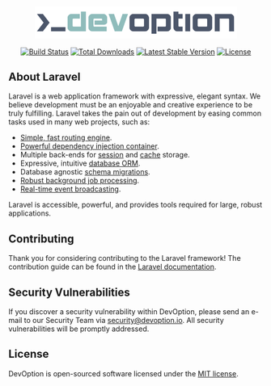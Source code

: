 <p align="center">
    <a href="https://devoption.io" target="_blank">
        <picture>
            <source media="(prefers-color-scheme: dark)" srcset="https://raw.githubusercontent.com/devoption/devoption/main/public/img/devoption-dark.svg">
            <img width="400" alt="DevOption Logo" src="https://raw.githubusercontent.com/devoption/devoption/main/public/img/devoption-light.svg">
        </picture>
    </a>
</p>

<p align="center">
    <a href="https://github.com/devoption/devoption/actions"><img src="https://github.com/devoption/devoption/workflows/tests/badge.svg" alt="Build Status"></a>
    <a href="https://packagist.org/packages/devoptn/devoptn"><img src="https://img.shields.io/packagist/dt/devoptn/devoptn" alt="Total Downloads"></a>
    <a href="https://packagist.org/packages/devoptn/devoptn"><img src="https://img.shields.io/packagist/v/devoptn/devoptn" alt="Latest Stable Version"></a>
    <a href="https://packagist.org/packages/devoptn/devoptn"><img src="https://img.shields.io/packagist/l/devoptn/devoptn" alt="License"></a>
</p>

## About Laravel

Laravel is a web application framework with expressive, elegant syntax. We believe development must be an enjoyable and creative experience to be truly fulfilling. Laravel takes the pain out of development by easing common tasks used in many web projects, such as:

- [Simple, fast routing engine](https://laravel.com/docs/routing).
- [Powerful dependency injection container](https://laravel.com/docs/container).
- Multiple back-ends for [session](https://laravel.com/docs/session) and [cache](https://laravel.com/docs/cache) storage.
- Expressive, intuitive [database ORM](https://laravel.com/docs/eloquent).
- Database agnostic [schema migrations](https://laravel.com/docs/migrations).
- [Robust background job processing](https://laravel.com/docs/queues).
- [Real-time event broadcasting](https://laravel.com/docs/broadcasting).

Laravel is accessible, powerful, and provides tools required for large, robust applications.

## Contributing

Thank you for considering contributing to the Laravel framework! The contribution guide can be found in the [Laravel documentation](https://laravel.com/docs/contributions).

## Security Vulnerabilities

If you discover a security vulnerability within DevOption, please send an e-mail to our Security Team via [security@devoption.io](mailto:security@devoption.io). All security vulnerabilities will be promptly addressed.

## License

DevOption is open-sourced software licensed under the [MIT license](https://opensource.org/licenses/MIT).
